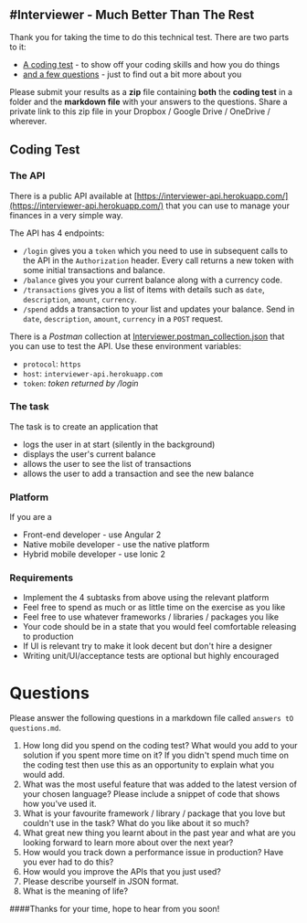 #Interviewer - Much Better Than The Rest
----------------------------------------

Thank you for taking the time to do this technical test. There are two parts to it:

- [A coding test](#coding-test) - to show off your coding skills and how you do things
- [and a few questions](#questions) - just to find out a bit more about you

Please submit your results as a **zip** file containing **both** the **coding test** in a folder and the **markdown file** with your answers to the questions. Share a private link to this zip file in your Dropbox / Google Drive / OneDrive / wherever.

## Coding Test

### The API

There is a public API available at [https://interviewer-api.herokuapp.com/](https://interviewer-api.herokuapp.com/) that you can use to manage your finances in a very simple way.

The API has 4 endpoints:

- `/login` gives you a `token` which you need to use in subsequent calls to the API in the `Authorization` header. Every call returns a new token with some initial transactions and balance.
- `/balance` gives you your current balance along with a currency code.
- `/transactions` gives you a list of items with details such as `date`, `description`, `amount`, `currency`.
- `/spend` adds a transaction to your list and updates your balance. Send in `date`, `description`, `amount`, `currency` in a `POST` request.

There is a *Postman* collection at [Interviewer.postman_collection.json](https://github.com/zfoltin/interviewer/blob/master/Interviewer.postman_collection.json) that you can use to test the API. Use these environment variables:

- `protocol`: `https`
- `host`: `interviewer-api.herokuapp.com`
- `token`: *token returned by /login*

### The task

The task is to create an application that

- logs the user in at start (silently in the background)
- displays the user's current balance
- allows the user to see the list of transactions
- allows the user to add a transaction and see the new balance

### Platform

If you are a

- Front-end developer - use Angular 2
- Native mobile developer - use the native platform
- Hybrid mobile developer - use Ionic 2

### Requirements

- Implement the 4 subtasks from above using the relevant platform
- Feel free to spend as much or as little time on the exercise as you like
- Feel free to use whatever frameworks / libraries / packages you like
- Your code should be in a state that you would feel comfortable releasing to production
- If UI is relevant try to make it look decent but don't hire a designer
- Writing unit/UI/acceptance tests are optional but highly encouraged

# Questions

Please answer the following questions in a markdown file called `answers tO questions.md`.

1. How long did you spend on the coding test? What would you add to your solution if you spent more time on it? If you didn't spend much time on the coding test then use this as an opportunity to explain what you would add.
2. What was the most useful feature that was added to the latest version of your chosen language? Please include a snippet of code that shows how you've used it.
3. What is your favourite framework / library / package that you love but couldn't use in the task? What do you like about it so much?
4. What great new thing you learnt about in the past year and what are you looking forward to learn more about over the next year?
5. How would you track down a performance issue in production? Have you ever had to do this?
6. How would you improve the APIs that you just used?
7. Please describe yourself in JSON format.
8. What is the meaning of life?

####Thanks for your time, hope to hear from you soon!
